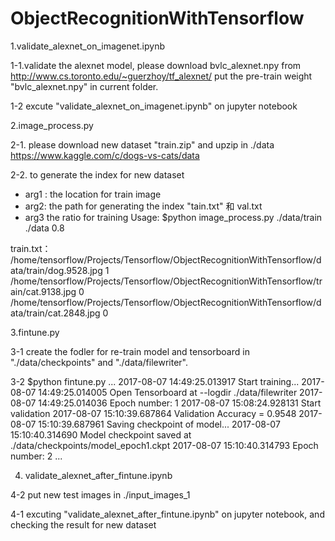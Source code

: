 # ObjectRecognitionWithTensorflow

1.validate_alexnet_on_imagenet.ipynb

1-1.validate the alexnet model, please download bvlc_alexnet.npy from http://www.cs.toronto.edu/~guerzhoy/tf_alexnet/
put the pre-train weight "bvlc_alexnet.npy" in current folder.

1-2 excute "validate_alexnet_on_imagenet.ipynb" on jupyter notebook

2.image_process.py

2-1. please download new dataset "train.zip" and upzip in ./data 
https://www.kaggle.com/c/dogs-vs-cats/data

2-2. to generate the index for new dataset
- arg1 : the location for train image
- arg2: the path for generating the index "tain.txt" 和 val.txt 
- arg3 the ratio for training
Usage: $python image_process.py ./data/train ./data 0.8

train.txt：
/home/tensorflow/Projects/Tensorflow/ObjectRecognitionWithTensorflow/data/train/dog.9528.jpg 1
/home/tensorflow/Projects/Tensorflow/ObjectRecognitionWithTensorflow/train/cat.9138.jpg 0
/home/tensorflow/Projects/Tensorflow/ObjectRecognitionWithTensorflow/data/train/cat.2848.jpg 0


3.fintune.py

3-1 create the fodler for re-train model and tensorboard in "./data/checkpoints" and "./data/filewriter".

3-2 $python fintune.py
... 
2017-08-07 14:49:25.013917 Start training...
2017-08-07 14:49:25.014005 Open Tensorboard at --logdir ./data/filewriter
2017-08-07 14:49:25.014036 Epoch number: 1
2017-08-07 15:08:24.928131 Start validation
2017-08-07 15:10:39.687864 Validation Accuracy = 0.9548
2017-08-07 15:10:39.687961 Saving checkpoint of model...
2017-08-07 15:10:40.314690 Model checkpoint saved at ./data/checkpoints/model_epoch1.ckpt
2017-08-07 15:10:40.314793 Epoch number: 2
...

4. validate_alexnet_after_fintune.ipynb

4-2 put new test images in ./input_images_1

4-1 excuting "validate_alexnet_after_fintune.ipynb" on jupyter notebook, and checking the result for new dataset


